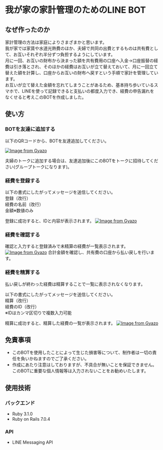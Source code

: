 # 我が家の家計管理のためのLINE BOT

## なぜ作ったのか
家計管理の方法は家庭によりさまざまかと思います。  
我が家では家賃や水道光熱費のほか、夫婦で共同の出費とするものは共有費として、お互いそれぞれ半分ずつ負担するようにしています。  
月に一回、お互いの財布から決まった額を共有費用の口座へ入金→口座振替の経費は引き落とされ、そのほかの経費はお互いが立て替えておいて、月に一回立て替えた額を計算し、口座からお互いの財布へ戻すという手順で家計を管理しています。  
お互いが立て替えた金額を忘れてしまうことがあるため、基本持ち歩いているスマホで、LINEを使って記録できると支払いの都度入力でき、経費の申告漏れをなくせると考えこのBOTを作成しました。

## 使い方
### BOTを友達に追加する

以下のQRコードから、BOTを友達追加してください。

[![Image from Gyazo](https://i.gyazo.com/43b47d1728026f32ecedb53b9af7e9e9.png)](https://gyazo.com/43b47d1728026f32ecedb53b9af7e9e9)

夫婦のトークに追加する場合は、友達追加後にこのBOTをトークに招待してください(グループトークになります)。

### 経費を登録する

以下の書式にしたがってメッセージを送信してください。  
登録（改行）  
経費の名前（改行）  
金額※数値のみ

登録に成功すると、IDと内容が表示されます。
[![Image from Gyazo](https://i.gyazo.com/7fa9a7ef13db3d5886790aecd5d7a29d.png)](https://gyazo.com/7fa9a7ef13db3d5886790aecd5d7a29d)

### 経費を確認する

確認と入力すると登録済みで未精算の経費が一覧表示されます。
[![Image from Gyazo](https://i.gyazo.com/26fde87e9a5f0d765f548d3caf84ce8b.png)](https://gyazo.com/26fde87e9a5f0d765f548d3caf84ce8b)
合計金額を確認し、共有費の口座から払い戻しを行います。

### 経費を精算する

払い戻しが終わった経費は精算することで一覧に表示されなくなります。

以下の書式にしたがってメッセージを送信してください。  
精算（改行）  
経費のID（改行）  
※IDはカンマ区切りで複数入力可能

精算に成功すると、精算した経費の一覧が表示されます。
[![Image from Gyazo](https://i.gyazo.com/8762c62c20695901e5a8f8c67ad20574.png)](https://gyazo.com/8762c62c20695901e5a8f8c67ad20574)

## 免責事項
- このBOTを使用したことによって生じた損害等について、制作者は一切の責任を負いかねますのでご了承ください。
- 作成にあたり注意はしておりますが、不具合が無いことを保証できません。このBOTに重要な個人情報等は入力されないことをお勧めいたします。

## 使用技術
### バックエンド
- Ruby 3.1.0
- Ruby on Rails 7.0.4

### API
- LINE Messaging API
